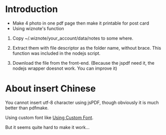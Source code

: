 # Introduction

 - Make 4 photo in one pdf page then make it printable for post card
 - Using wiznote's function
 
1. Copy ~/.wiznote/your_account/data/notes to some where.
2. Extract them with file descriptor as the folder name, without brace. This function was included in the nodejs script.

3. Download the file from the front-end. (Because the jspdf need it, the nodejs wrapper doesnot work. You can improve it)

# About insert Chinese
You cannot insert utf-8 character using jsPDF, though obviously it is much better than pdfmake.

Using custom font like [Using Custom Font](https://github.com/bpampuch/pdfmake/wiki/Custom-Fonts---client-side).

But it seems quite hard to make it work...

